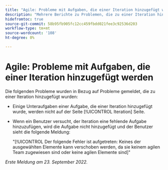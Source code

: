 ```yaml
---
title: "Agile: Probleme mit Aufgaben, die einer Iteration hinzugefügt werden"
description: "Mehrere Berichte zu Problemen, die zu einer Iteration hinzugefügt wurden"
hidefromtoc: true
source-git-commit: 58b95fb905fc12cc459fbdd021fee3c92536d203
workflow-type: tm+mt
source-wordcount: '108'
ht-degree: 0%

---
```



# Agile: Probleme mit Aufgaben, die einer Iteration hinzugefügt werden

Die folgenden Probleme wurden in Bezug auf Probleme gemeldet, die zu einer Iteration hinzugefügt wurden:

* Einige Unteraufgaben einer Aufgabe, die einer Iteration hinzugefügt wurde, werden nicht auf der Seite [!UICONTROL Iteration] Seite.
* Wenn ein Benutzer versucht, der Iteration eine fehlende Aufgabe hinzuzufügen, wird die Aufgabe nicht hinzugefügt und der Benutzer sieht die folgende Meldung:

   &quot;[!UICONTROL Der folgende Fehler ist aufgetreten: Keines der ausgewählten Elemente kann verschoben werden, da sie keinem agilen Team zugewiesen sind oder keine agilen Elemente sind]&quot;

_Erste Meldung am 23. September 2022._

